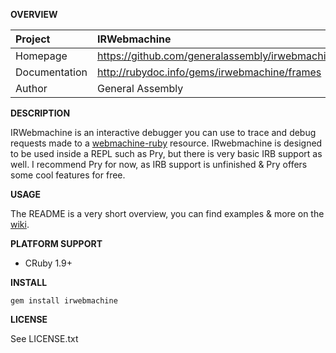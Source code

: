 __OVERVIEW__


| Project         | IRWebmachine   
|:----------------|:--------------------------------------------------
| Homepage        | https://github.com/generalassembly/irwebmachine
| Documentation   | http://rubydoc.info/gems/irwebmachine/frames
| Author          | General Assembly

__DESCRIPTION__

IRWebmachine is an interactive debugger you can use to trace and debug
requests made to a [webmachine-ruby](https://github.com/seancribbs/webmachine-ruby)
resource. IRwebmachine is designed to be used inside a REPL such as Pry, but 
there is very basic IRB support as well. I recommend Pry for now, as IRB support
is unfinished & Pry offers some cool features for free.

__USAGE__

The README is a very short overview, you can find examples & more on the 
[wiki](https://github.com/generalassembly/irwebmachine/wiki/Pry).

__PLATFORM SUPPORT__

  - CRuby 1.9+

__INSTALL__

    gem install irwebmachine

__LICENSE__

See LICENSE.txt
